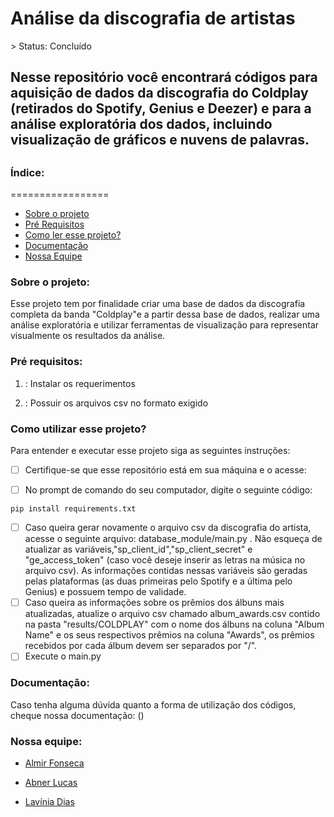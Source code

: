 <h1>Análise da discografia de artistas</h1>
> Status: Concluído

<h2>Nesse repositório você encontrará códigos para aquisição de dados da discografia do Coldplay (retirados do Spotify, Genius e Deezer) e para a análise exploratória dos dados, incluindo visualização de gráficos e nuvens de palavras. <h2>

<h3>Índice:</h3>
=================

   * [Sobre o projeto](#sobre)
   * [Pré Requisitos](#pre-requisitos)
   * [Como ler esse projeto?](#como-ler)
   * [Documentação](#documentacao)
   * [Nossa Equipe](#equipe)


<h3 id=sobre>Sobre o projeto:</h3>

  Esse projeto tem por finalidade criar uma base de dados da discografia completa da banda "Coldplay"e a partir dessa base de dados, realizar uma análise exploratória e utilizar ferramentas de visualização para representar visualmente os resultados da análise.


<h3 id=pre-requisitos>Pré requisitos:</h3>

1. : Instalar os requerimentos

2. : Possuir os arquivos csv no formato exigido
  

<h3 id=como-ler>Como utilizar esse projeto?</h3>
Para entender e executar esse projeto siga as seguintes instruções:
 
- [ ] Certifique-se que esse repositório está em sua máquina e o acesse:


- [ ] No prompt de comando do seu computador, digite o seguinte código:

```
pip install requirements.txt
```

- [ ] Caso queira gerar novamente o arquivo csv da discografia do artista, acesse o seguinte arquivo: database_module/main.py . Não esqueça de atualizar as variáveis,"sp_client_id","sp_client_secret" e "ge_access_token" (caso você deseje inserir as letras na música no arquivo csv). As informações contidas nessas variáveis são geradas pelas plataformas (as duas primeiras pelo Spotify e a última pelo Genius) e possuem tempo de validade.
- [ ] Caso queira as informações sobre os prêmios dos álbuns mais atualizadas, atualize o arquivo csv chamado album_awards.csv contido na pasta "results/COLDPLAY" com o nome dos álbuns na coluna "Album Name" e os seus respectivos prêmios na coluna "Awards", os prêmios recebidos por cada álbum devem ser separados por "/". 
- [ ] Execute o main.py
  
<h3 id=documentacao>Documentação:</h3>
  Caso tenha alguma dúvida quanto a forma de utilização dos códigos, cheque nossa documentação:
  ()

  
  <h3 id=equipe>Nossa equipe:</h3>
  
  * [Almir Fonseca](https://github.com/AlmirFonseca)
  
  * [Abner Lucas](https://github.com/AbPCV)
   
  * [Lavínia Dias](https://github.com/LaviniaSD)
  
